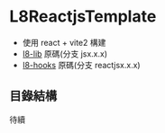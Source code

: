# L8ReactjsTemplate

* 使用 react + vite2 構建
* [l8-lib](https://github.com/frank575/my-front-lib.git) 原碼(分支 jsx.x.x)
* [l8-hooks](https://github.com/frank575/my-front-hooks.git) 原碼(分支 reactjsx.x.x)

## 目錄結構

待續
